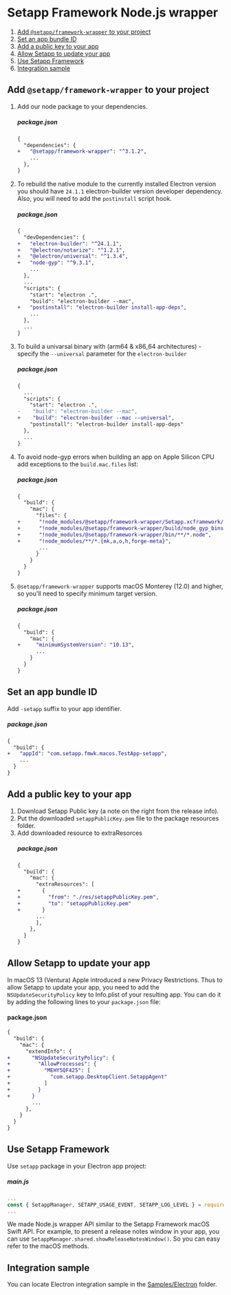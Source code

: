 # Setapp Framework Node.js wrapper

1. [Add `@setapp/framework-wrapper` to your project](#add-setappframework-wrapper-to-your-project)
1. [Set an app bundle ID](#set-an-app-bundle-id)
1. [Add a public key to your app](#add-a-public-key-to-your-app)
1. [Allow Setapp to update your app](#allow-setapp-to-update-your-app)
1. [Use Setapp Framework](#use-setapp-framework)
1. [Integration sample](#integration-sample)

## Add `@setapp/framework-wrapper` to your project

1. Add our node package to your dependencies.
    ##### package.json
    ```diff
    {
      "dependencies": {
    +   "@setapp/framework-wrapper": "^3.1.2",
        ...
      },
    }
    ```

1. To rebuild the native module to the currently installed Electron version you should have `24.1.1` electron-builder version developer dependency. Also, you will need to add the `postinstall` script hook.
    ##### package.json
    ```diff
    {
      "devDependencies": {
    +   "electron-builder": "^24.1.1",
    +   "@electron/notarize": "^1.2.1",
    +   "@electron/universal": "^1.3.4",
    +   "node-gyp": "^9.3.1",
        ...
      },
      ...
      "scripts": {
        "start": "electron .",
        "build": "electron-builder --mac",
    +   "postinstall": "electron-builder install-app-deps",
        ...
      },
      ...
    }
    ```

1. To build a univarsal binary with (arm64 & x86_64 architectures) - specify the `--universal` parameter for the `electron-builder`
    ##### package.json
    ```diff
    {
      ...
      "scripts": {
        "start": "electron .",
    -    "build": "electron-builder --mac",
    +    "build": "electron-builder --mac --universal",
        "postinstall": "electron-builder install-app-deps"
      },
      ...
    }
    ```

1. To avoid node-gyp errors when building an app on Apple Silicon CPU add exceptions to the `build.mac.files` list:
    ##### package.json
    ```diff
    {
      "build": {
        "mac": {
          "files": {
    +      "!node_modules/@setapp/framework-wrapper/Setapp.xcframework/**/*.*",
    +      "!node_modules/@setapp/framework-wrapper/build/node_gyp_bins/python3",
    +      "!node_modules/@setapp/framework-wrapper/bin/**/*.node",
    +      "!node_modules/**/*.{mk,a,o,h,forge-meta}",
           ...
          }
        }
      }
    }
    ```

1. `@setapp/framework-wrapper` supports macOS Monterey (12.0) and higher, so you'll need to specify minimum target version.
    ##### package.json
    ```diff
    {
      "build": {
        "mac": {
    +     "minimumSystemVersion": "10.13",
          ...
        }
      }
    }
    ```

## Set an app bundle ID

Add `-setapp` suffix to your app identifier.
  ##### package.json
  ```diff
  {
    "build": {
  +   "appId": "com.setapp.fmwk.macos.TestApp-setapp",
      ...
    }
  }
  ```

## Add a public key to your app

1. Download Setapp Public key (a note on the right from the release info).
1. Put the downloaded `setappPublicKey.pem` file to the package resources folder.
1. Add downloaded resource to extraResorces
    ##### package.json
    ```diff
    {
      "build": {
        "mac": {
          "extraResources": [
   +       {
   +         "from": "./res/setappPublicKey.pem",
   +         "to": "setappPublicKey.pem"
   +       }
          ...
          ],
        },
      }
    }
    ```

## Allow Setapp to update your app

In macOS 13 (Ventura) Apple introduced a new Privacy Restrictions. Thus to allow Setapp to update your app, you need to add the `NSUpdateSecurityPolicy` key to Info.plist of your resulting app. You can do it by adding the following lines to your `package.json` file:
  #### package.json
  ```diff
  {
    "build": {
      "mac": {
        "extendInfo": {
  +       "NSUpdateSecurityPolicy": {
  +         "AllowProcesses": {
  +           "MEHY5QF425": [
  +             "com.setapp.DesktopClient.SetappAgent"
  +           ]
  +         }
  +       }
          ...
        },
      }
    }
  }
  ```

## Use Setapp Framework

Use `setapp` package in your Electron app project:
  ##### main.js
  ```js
  ...
  const { SetappManager, SETAPP_USAGE_EVENT, SETAPP_LOG_LEVEL } = require('@setapp/framework-wrapper');
  ...
  ```

We made Node.js wrapper API similar to the Setapp Framework macOS Swift API.
For example, to present a release notes window in your app, you can use `SetappManager.shared.showReleaseNotesWindow()`. So you can easy refer to the macOS methods.


## Integration sample

You can locate Electron integration sample in the [Samples/Electron](./../Samples/Electron) folder.
